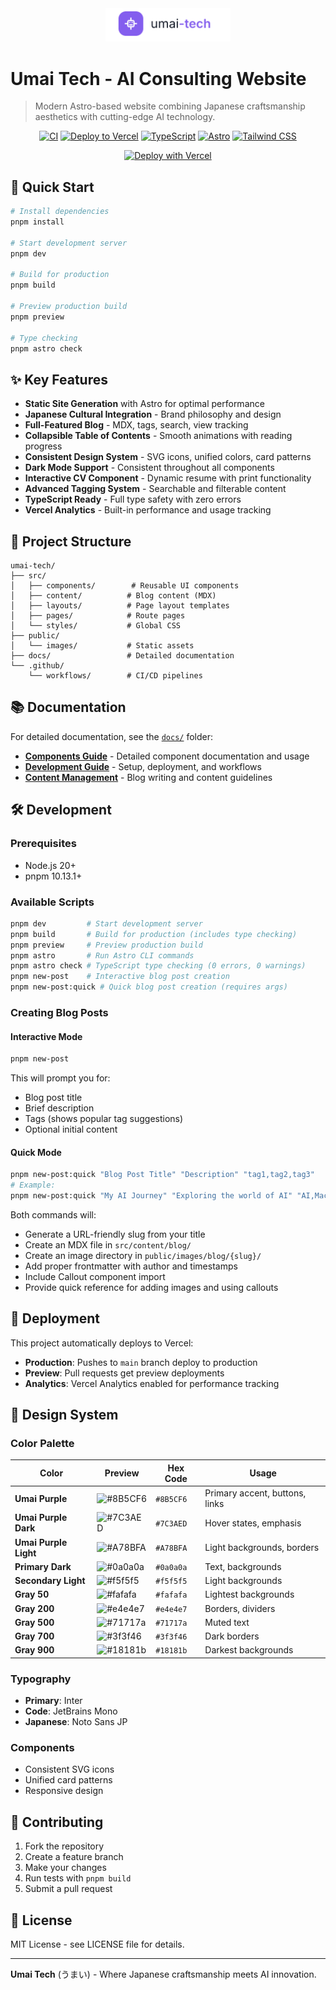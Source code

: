 <div align="center">
  <img src="umai-tech-logo.png" alt="Umai Tech Logo" width="200" />
</div>

# Umai Tech - AI Consulting Website

> Modern Astro-based website combining Japanese craftsmanship aesthetics with cutting-edge AI technology.

<div align="center">

[![CI](https://github.com/MarcusElwin/umai-tech/workflows/CI/badge.svg)](https://github.com/MarcusElwin/umai-tech/actions/workflows/ci.yml)
[![Deploy to Vercel](https://github.com/MarcusElwin/umai-tech/workflows/Deploy%20to%20Vercel/badge.svg)](https://github.com/MarcusElwin/umai-tech/actions/workflows/deploy.yml)
[![TypeScript](https://img.shields.io/badge/TypeScript-Ready-3178C6?logo=typescript&logoColor=white)](https://www.typescriptlang.org/)
[![Astro](https://img.shields.io/badge/Built_with-Astro-FF5D01?logo=astro&logoColor=white)](https://astro.build/)
[![Tailwind CSS](https://img.shields.io/badge/Styled_with-Tailwind_CSS-06B6D4?logo=tailwindcss&logoColor=white)](https://tailwindcss.com/)

[![Deploy with Vercel](https://vercel.com/button)](https://vercel.com/new/clone?repository-url=https://github.com/MarcusElwin/umai-tech)

</div>

## 🚀 Quick Start

```bash
# Install dependencies
pnpm install

# Start development server
pnpm dev

# Build for production
pnpm build

# Preview production build
pnpm preview

# Type checking
pnpm astro check
```

## ✨ Key Features

- **Static Site Generation** with Astro for optimal performance
- **Japanese Cultural Integration** - Brand philosophy and design
- **Full-Featured Blog** - MDX, tags, search, view tracking
- **Collapsible Table of Contents** - Smooth animations with reading progress
- **Consistent Design System** - SVG icons, unified colors, card patterns
- **Dark Mode Support** - Consistent throughout all components
- **Interactive CV Component** - Dynamic resume with print functionality
- **Advanced Tagging System** - Searchable and filterable content
- **TypeScript Ready** - Full type safety with zero errors
- **Vercel Analytics** - Built-in performance and usage tracking

## 📁 Project Structure

```
umai-tech/
├── src/
│   ├── components/        # Reusable UI components
│   ├── content/          # Blog content (MDX)
│   ├── layouts/          # Page layout templates
│   ├── pages/            # Route pages
│   └── styles/           # Global CSS
├── public/
│   └── images/           # Static assets
├── docs/                 # Detailed documentation
└── .github/
    └── workflows/        # CI/CD pipelines
```

## 📚 Documentation

For detailed documentation, see the [`docs/`](./docs/) folder:

- **[Components Guide](./docs/components.md)** - Detailed component documentation and usage
- **[Development Guide](./docs/development.md)** - Setup, deployment, and workflows
- **[Content Management](./docs/content.md)** - Blog writing and content guidelines

## 🛠️ Development

### Prerequisites

- Node.js 20+
- pnpm 10.13.1+

### Available Scripts

```bash
pnpm dev         # Start development server
pnpm build       # Build for production (includes type checking)
pnpm preview     # Preview production build
pnpm astro       # Run Astro CLI commands
pnpm astro check # TypeScript type checking (0 errors, 0 warnings)
pnpm new-post    # Interactive blog post creation
pnpm new-post:quick # Quick blog post creation (requires args)
```

### Creating Blog Posts

#### Interactive Mode
```bash
pnpm new-post
```
This will prompt you for:
- Blog post title
- Brief description
- Tags (shows popular tag suggestions)
- Optional initial content

#### Quick Mode
```bash
pnpm new-post:quick "Blog Post Title" "Description" "tag1,tag2,tag3"
# Example:
pnpm new-post:quick "My AI Journey" "Exploring the world of AI" "AI,Machine Learning,Python"
```

Both commands will:
- Generate a URL-friendly slug from your title
- Create an MDX file in `src/content/blog/`
- Create an image directory in `public/images/blog/{slug}/`
- Add proper frontmatter with author and timestamps
- Include Callout component import
- Provide quick reference for adding images and using callouts

## 🚀 Deployment

This project automatically deploys to Vercel:

- **Production**: Pushes to `main` branch deploy to production
- **Preview**: Pull requests get preview deployments
- **Analytics**: Vercel Analytics enabled for performance tracking

## 🎨 Design System

### Color Palette

| Color | Preview | Hex Code | Usage |
|-------|---------|----------|-------|
| **Umai Purple** | ![#8B5CF6](https://place-hold.it/20x20/8B5CF6/8B5CF6.png) | `#8B5CF6` | Primary accent, buttons, links |
| **Umai Purple Dark** | ![#7C3AED](https://place-hold.it/20x20/7C3AED/7C3AED.png) | `#7C3AED` | Hover states, emphasis |
| **Umai Purple Light** | ![#A78BFA](https://place-hold.it/20x20/A78BFA/A78BFA.png) | `#A78BFA` | Light backgrounds, borders |
| **Primary Dark** | ![#0a0a0a](https://place-hold.it/20x20/0a0a0a/0a0a0a.png) | `#0a0a0a` | Text, backgrounds |
| **Secondary Light** | ![#f5f5f5](https://place-hold.it/20x20/f5f5f5/f5f5f5.png) | `#f5f5f5` | Light backgrounds |
| **Gray 50** | ![#fafafa](https://place-hold.it/20x20/fafafa/fafafa.png) | `#fafafa` | Lightest backgrounds |
| **Gray 200** | ![#e4e4e7](https://place-hold.it/20x20/e4e4e7/e4e4e7.png) | `#e4e4e7` | Borders, dividers |
| **Gray 500** | ![#71717a](https://place-hold.it/20x20/71717a/71717a.png) | `#71717a` | Muted text |
| **Gray 700** | ![#3f3f46](https://place-hold.it/20x20/3f3f46/3f3f46.png) | `#3f3f46` | Dark borders |
| **Gray 900** | ![#18181b](https://place-hold.it/20x20/18181b/18181b.png) | `#18181b` | Darkest backgrounds |

### Typography

- **Primary**: Inter
- **Code**: JetBrains Mono  
- **Japanese**: Noto Sans JP

### Components

- Consistent SVG icons
- Unified card patterns
- Responsive design

## 🤝 Contributing

1. Fork the repository
2. Create a feature branch
3. Make your changes
4. Run tests with `pnpm build`
5. Submit a pull request

## 📄 License

MIT License - see LICENSE file for details.

---

**Umai Tech** (うまい) - Where Japanese craftsmanship meets AI innovation.